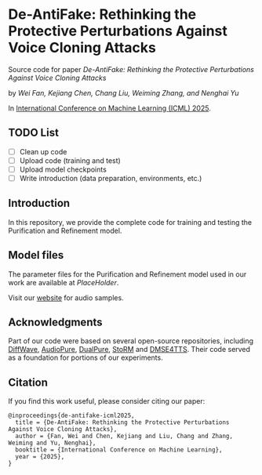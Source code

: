 # De-AntiFake: Rethinking the Protective Perturbations Against Voice Cloning Attacks

Source code for paper *De-AntiFake: Rethinking the Protective Perturbations Against Voice Cloning Attacks*

by _Wei Fan, Kejiang Chen, Chang Liu, Weiming Zhang, and Nenghai Yu_ 

In [International Conference on Machine Learning (ICML) 2025](https://icml.cc/Conferences/2025).

## TODO List
- [ ] Clean up code
- [ ] Upload code (training and test)
- [ ] Upload model checkpoints
- [ ] Write introduction (data preparation, environments, etc.)

## Introduction

In this repository, we provide the complete code for training and testing the Purification and Refinement model. 

## Model files

The parameter files for the Purification and Refinement model used in our work are available at _PlaceHolder_.

Visit our [website](https://de-antifake.github.io/) for audio samples.

## Acknowledgments

Part of our code were based on several open-source repositories, including [DiffWave](https://github.com/philsyn/DiffWave-unconditional), [AudioPure](https://github.com/cychomatica/AudioPure), [DualPure](https://github.com/Sec4ai/DualPure), [StoRM](https://github.com/sp-uhh/storm) and [DMSE4TTS](https://github.com/dmse4tts/DMSE4TTS). Their code served as a foundation for portions of our experiments.

## Citation
If you find this work useful, please consider citing our paper:
```
@inproceedings{de-antifake-icml2025,
  title = {De-AntiFake: Rethinking the Protective Perturbations Against Voice Cloning Attacks},
  author = {Fan, Wei and Chen, Kejiang and Liu, Chang and Zhang, Weiming and Yu, Nenghai},
  booktitle = {International Conference on Machine Learning},
  year = {2025},
}
```
